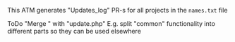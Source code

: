 This ATM generates "Updates_log" PR-s for all projects in the `names.txt` file


ToDo "Merge " with "update.php" 
E.g. split "common" functionality into different parts so they can be used elsewhere

